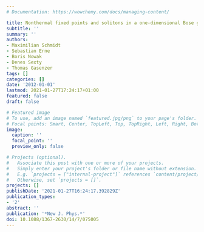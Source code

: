 ```yaml
---
# Documentation: https://wowchemy.com/docs/managing-content/

title: Nonthermal fixed points and solitons in a one-dimensional Bose gas
subtitle: ''
summary: ''
authors:
- Maximilian Schmidt
- Sebastian Erne
- Boris Nowak
- Denes Sexty
- Thomas Gasenzer
tags: []
categories: []
date: '2012-01-01'
lastmod: 2021-01-27T17:24:17+01:00
featured: false
draft: false

# Featured image
# To use, add an image named `featured.jpg/png` to your page's folder.
# Focal points: Smart, Center, TopLeft, Top, TopRight, Left, Right, BottomLeft, Bottom, BottomRight.
image:
  caption: ''
  focal_point: ''
  preview_only: false

# Projects (optional).
#   Associate this post with one or more of your projects.
#   Simply enter your project's folder or file name without extension.
#   E.g. `projects = ["internal-project"]` references `content/project/deep-learning/index.md`.
#   Otherwise, set `projects = []`.
projects: []
publishDate: '2021-01-27T16:24:17.392829Z'
publication_types:
- '2'
abstract: ''
publication: '*New J. Phys.*'
doi: 10.1088/1367-2630/14/7/075005
---
```

